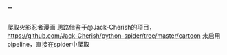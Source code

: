 # -
爬取火影忍者漫画
思路借鉴于@Jack-Cherish的项目，https://github.com/Jack-Cherish/python-spider/tree/master/cartoon
未启用pipeline，直接在spider中爬取
